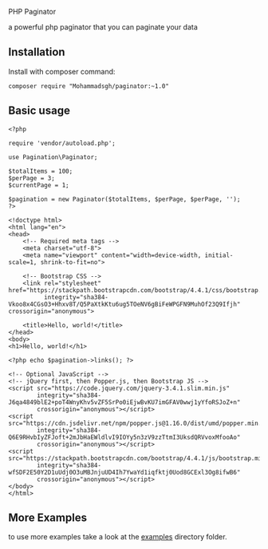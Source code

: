 PHP Paginator

a powerful php paginator that you can paginate your data

## Installation

Install with composer command: 

    composer require "Mohammadsgh/paginator:~1.0"

## Basic usage


    <?php
    
    require 'vendor/autoload.php';
    
    use Pagination\Paginator;
    
    $totalItems = 100;
    $perPage = 3;
    $currentPage = 1;
    
    $pagination = new Paginator($totalItems, $perPage, $perPage, '');
    ?>
    
    <!doctype html>
    <html lang="en">
    <head>
        <!-- Required meta tags -->
        <meta charset="utf-8">
        <meta name="viewport" content="width=device-width, initial-scale=1, shrink-to-fit=no">
    
        <!-- Bootstrap CSS -->
        <link rel="stylesheet" href="https://stackpath.bootstrapcdn.com/bootstrap/4.4.1/css/bootstrap.min.css"
              integrity="sha384-Vkoo8x4CGsO3+Hhxv8T/Q5PaXtkKtu6ug5TOeNV6gBiFeWPGFN9MuhOf23Q9Ifjh" crossorigin="anonymous">
    
        <title>Hello, world!</title>
    </head>
    <body>
    <h1>Hello, world!</h1>
    
    <?php echo $pagination->links(); ?>
    
    <!-- Optional JavaScript -->
    <!-- jQuery first, then Popper.js, then Bootstrap JS -->
    <script src="https://code.jquery.com/jquery-3.4.1.slim.min.js"
            integrity="sha384-J6qa4849blE2+poT4WnyKhv5vZF5SrPo0iEjwBvKU7imGFAV0wwj1yYfoRSJoZ+n"
            crossorigin="anonymous"></script>
    <script src="https://cdn.jsdelivr.net/npm/popper.js@1.16.0/dist/umd/popper.min.js"
            integrity="sha384-Q6E9RHvbIyZFJoft+2mJbHaEWldlvI9IOYy5n3zV9zzTtmI3UksdQRVvoxMfooAo"
            crossorigin="anonymous"></script>
    <script src="https://stackpath.bootstrapcdn.com/bootstrap/4.4.1/js/bootstrap.min.js"
            integrity="sha384-wfSDF2E50Y2D1uUdj0O3uMBJnjuUD4Ih7YwaYd1iqfktj0Uod8GCExl3Og8ifwB6"
            crossorigin="anonymous"></script>
    </body>
    </html>

## More Examples
to use more examples take a look at the [examples](examples) directory folder.